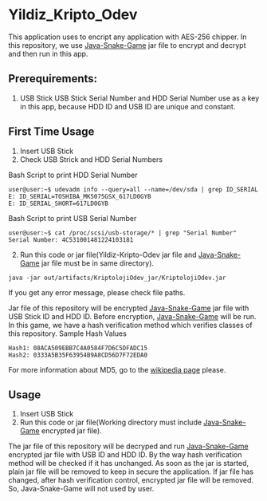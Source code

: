 # Yildiz_Kripto_Odev

This application uses to encript any application with AES-256 chipper. In this repository, we use [Java-Snake-Game](https://github.com/tolgabuyuktanir/Java-Snake-Game.git) jar file to encrypt and decrypt and then run in this app.

## Prerequirements:
1. USB Stick
USB Stick Serial Number and HDD Serial Number use as a key in this app, because HDD ID and USB ID are unique and constant.

## First Time Usage
1. Insert USB Stick
2. Check USB Strick and HDD Serial Numbers

Bash Script to print HDD Serial Number
```
user@user:~$ udevadm info --query=all --name=/dev/sda | grep ID_SERIAL
E: ID_SERIAL=TOSHIBA_MK5075GSX_617LD0GYB
E: ID_SERIAL_SHORT=617LD0GYB
```

Bash Script to print USB Serial Number
```
user@user:~$ cat /proc/scsi/usb-storage/* | grep "Serial Number"
Serial Number: 4C531001481224103181
```



2. Run this code or jar file(Yildiz-Kripto-Odev jar file and [Java-Snake-Game](https://github.com/tolgabuyuktanir/Java-Snake-Game.git) jar file must be in same directory).
```
java -jar out/artifacts/KriptolojiOdev_jar/KriptolojiOdev.jar 
```
If you get any error message, please check file paths.

Jar file of this repository will be encrypted [Java-Snake-Game](https://github.com/tolgabuyuktanir/Java-Snake-Game.git) jar file with USB Stick ID and HDD ID.
Before encryption, [Java-Snake-Game](https://github.com/tolgabuyuktanir/Java-Snake-Game.git) will be run. In this game, we have a hash verification method which verifies classes of this repository.
Sample Hash Values
```
Hash1: 08ACA509EBB7C4A0584F7D6C5DFADC15
Hash2: 0333A5B35F63954B9A8CD56D7F72EDA0
```
For more information about MD5, go to the [wikipedia page](https://www.wikiwand.com/en/MD5) please.

## Usage

1. Insert USB Stick
2. Run this code or jar file(Working directory must include [Java-Snake-Game](https://github.com/tolgabuyuktanir/Java-Snake-Game.git) encrypted jar file).

The jar file of this repository will be decryped and run [Java-Snake-Game](https://github.com/tolgabuyuktanir/Java-Snake-Game.git) encrypted jar file with USB ID and HDD ID. By the way hash verification method will be checked if it has unchanged.
As soon as the jar is started, plain jar file will be removed to keep in secure the application. 
If jar file has changed, after hash verification control, encrypted jar file will be removed. So, Java-Snake-Game will not used by user.
